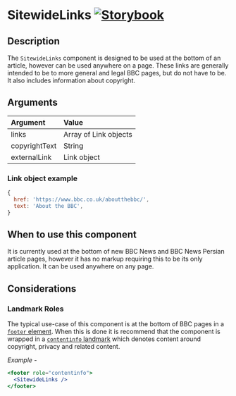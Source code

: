 # SitewideLinks [![Storybook](https://github.com/storybooks/press/blob/master/badges/storybook.svg)](https://simorghstorybook.now.sh/?selectedKind=SitewideLinks)

## Description

The `SitewideLinks` component is designed to be used at the bottom of an article, however can be used anywhere on a page. These links are generally intended to be to more general and legal BBC pages, but do not have to be. It also includes information about copyright. 

## Arguments

| Argument      | Value                 |
|:--------------|:----------------------|
| links         | Array of Link objects |
| copyrightText | String                | 
| externalLink  | Link object           |

### Link object example

```jsx
{
  href: 'https://www.bbc.co.uk/aboutthebbc/',
  text: 'About the BBC',
}
```

## When to use this component

It is currently used at the bottom of new BBC News and BBC News Persian article pages, however it has no markup requiring this to be its only application. It can be used anywhere on any page.

## Considerations
### Landmark Roles
The typical use-case of this component is at the bottom of BBC pages in a [`footer` element](https://developer.mozilla.org/en-US/docs/Web/HTML/Element/footer). When this is done it is recommend that the component is wrapped in a [`contentinfo` landmark](https://www.w3.org/TR/wai-aria-practices/examples/landmarks/contentinfo.html) which denotes content around copyright, privacy and related content.

*Example -*
```jsx
<footer role="contentinfo">
  <SitewideLinks />
</footer>
```
